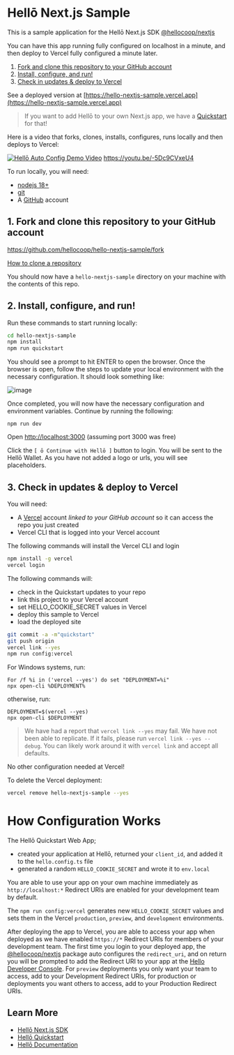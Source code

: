 # Hellō Next.js Sample

This is a sample application for the Hellō Next.js SDK [@hellocoop/nextjs](https://www.npmjs.com/package/@hellocoop/nextjs)

You can have this app running fully configured on localhost in a minute, and then deploy to Vercel fully configured a minute later.

1. [Fork and clone this repository to your GitHub account](#1-fork-and-clone-this-repository-to-your-github-account)
2. [ Install, configure, and run!](#2-install-configure-and-run)
3. [Check in updates & deploy to Vercel](#3-check-in-updates--deploy-to-vercel)
   
See a deployed version  at [https://hello-nextjs-sample.vercel.app](https://hello-nextjs-sample.vercel.app) 

> If you want to add Hellō to your own Next.js app, we have a [Quickstart](https://www.hello.dev/docs/quickstarts/nextjs/) for that!

Here is a video that forks, clones, installs, configures, runs locally and then deploys to Vercel:

[![Hellō Auto Config Demo Video](https://img.youtube.com/vi/-5Dc9CVxeU4/maxresdefault.jpg)](https://www.youtube.com/watch?v=-5Dc9CVxeU4)
https://youtu.be/-5Dc9CVxeU4

To run locally, you will need:

- [nodejs 18+](https://nodejs.org/en/download)
- [git](https://github.com/git-guides/install-git)
- A [GitHub](https://github.com) account

## 1\. Fork and clone this repository to your GitHub account

<https://github.com/hellocoop/hello-nextjs-sample/fork>

[How to clone a repository](https://docs.github.com/en/repositories/creating-and-managing-repositories/cloning-a-repository)

You should now have a `hello-nextjs-sample` directory on your machine with the contents of this repo.

## 2\. Install, configure, and run!

Run these commands to start running locally:

```sh
cd hello-nextjs-sample
npm install
npm run quickstart
```
You should see a prompt to hit ENTER to open the browser.  Once the browser is open, follow the steps to update your local environment with the necessary configuration. It should look something like:

![image](https://github.com/brose1977/hello-nextjs-sample/assets/13365872/c5cbb9df-7de8-452d-be27-363930b9530f)

Once completed, you will now have the necessary configuration and environment variables. Continue by running the following: 

```
npm run dev
```

Open <http://localhost:3000> (assuming port 3000 was free)

Click the `[ ō Continue with Hellō ]` button to login. You will be sent to the Hellō Wallet. As you have not added a logo or urls, you will see placeholders.

## 3\. Check in updates & deploy to Vercel

You will need:

- A [Vercel](https://vercel.com) account *linked to your GitHub account* so it can access the repo you just created
- Vercel CLI that is logged into your Vercel account 

The following commands will install the Vercel CLI and login

```sh
npm install -g vercel
vercel login
```

The following commands will:
- check in the Quickstart updates to your repo
- link this project to your Vercel account
- set HELLO_COOKIE_SECRET values in Vercel
- deploy this sample to Vercel
- load the deployed site

```sh
git commit -a -m"quickstart"
git push origin
vercel link --yes
npm run config:vercel
```
For Windows systems, run:
```
For /f %i in ('vercel --yes') do set "DEPLOYMENT=%i"
npx open-cli %DEPLOYMENT%
```

otherwise, run:
```
DEPLOYMENT=$(vercel --yes)
npx open-cli $DEPLOYMENT
```





> We have had a report that `vercel link --yes` may fail. We have not been able to replicate. If it fails, please run `vercel link --yes --debug`. You can likely work around it with `vercel link` and accept all defaults.

No other configuration needed at Vercel!

To delete the Vercel deployment:
```sh
vercel remove hello-nextjs-sample --yes
```

# How Configuration Works

The Hellō Quickstart Web App;
- created your application at Hellō, returned your `client_id`, and added it to the `hello.config.ts` file
- generated a random `HELLO_COOKIE_SECRET` and wrote it to `env.local`

You are able to use your app on your own machine immediately as `http://localhost:*` Redirect URIs are enabled for your development team by default.

The `npm run config:vercel` generates new `HELLO_COOKIE_SECRET` values and sets them in the Vercel `production`, `preview`, and `development` environments. 

After deploying the app to Vercel, you are able to access your app when deployed as we have enabled `https://*` Redirect URIs for members of your development team. The first time you login to your deployed app, the [@hellocoop/nextjs](https://www.npmjs.com/package/@hellocoop/nextjs) package auto configures the `redirect_uri`, and on return you will be prompted to add the Redirect URI to your app at the [Hello Developer Console](https://console.hello.coop/). For `preview` deployments you only want your team to access, add to your Development Redirect URIs, for production or deployments you want others to access, add to your Production Redirect URIs.

## Learn More

- [Hellō Next.js SDK](https://www.npmjs.com/package/@hellocoop/nextjs)
- [Hellō Quickstart](https://www.npmjs.com/package/@hellocoop/quickstart)
- [Hellō Documentation](https://www.hello.dev/documentation)
  
